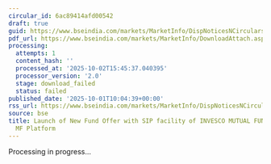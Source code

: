 ```yaml
---
circular_id: 6ac89414afd00542
draft: true
guid: https://www.bseindia.com/markets/MarketInfo/DispNoticesNCirculars.aspx?Noticeid={B04C85B4-4EC2-4B5D-9C04-31F64F19316C}&noticeno=20251001-22&dt=10/01/2025&icount=22&totcount=83&flag=0
pdf_url: https://www.bseindia.com/markets/MarketInfo/DownloadAttach.aspx?id=20251001-22&attachedId=
processing:
  attempts: 1
  content_hash: ''
  processed_at: '2025-10-02T15:45:37.040395'
  processor_version: '2.0'
  stage: download_failed
  status: failed
published_date: '2025-10-01T10:04:39+00:00'
rss_url: https://www.bseindia.com/markets/MarketInfo/DispNoticesNCirculars.aspx?Noticeid={B04C85B4-4EC2-4B5D-9C04-31F64F19316C}&noticeno=20251001-22&dt=10/01/2025&icount=22&totcount=83&flag=0
source: bse
title: Launch of New Fund Offer with SIP facility of INVESCO MUTUAL FUND on BSE StAR
  MF Platform
---
```


Processing in progress...